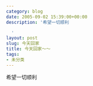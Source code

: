 ```yaml
---
category: blog
date: 2005-09-02 15:39:00+00:00
description: '希望一切顺利

  '
layout: post
slug: 今天回家
title: 今天回家～～
tags:
- 未分类
---
```


希望一切顺利

